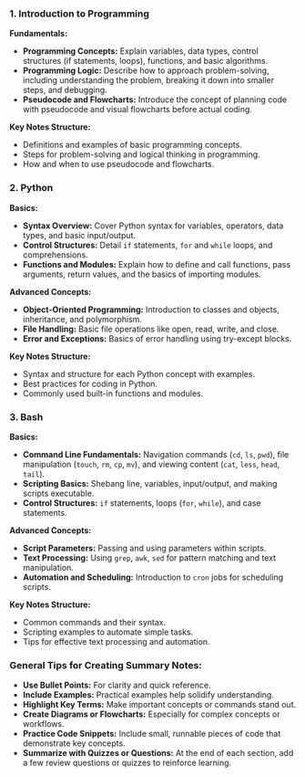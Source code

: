 ### 1. Introduction to Programming

**Fundamentals:**
- **Programming Concepts:** Explain variables, data types, control structures (if statements, loops), functions, and basic algorithms.
- **Programming Logic:** Describe how to approach problem-solving, including understanding the problem, breaking it down into smaller steps, and debugging.
- **Pseudocode and Flowcharts:** Introduce the concept of planning code with pseudocode and visual flowcharts before actual coding.

**Key Notes Structure:**
- Definitions and examples of basic programming concepts.
- Steps for problem-solving and logical thinking in programming.
- How and when to use pseudocode and flowcharts.

### 2. Python

**Basics:**
- **Syntax Overview:** Cover Python syntax for variables, operators, data types, and basic input/output.
- **Control Structures:** Detail `if` statements, `for` and `while` loops, and comprehensions.
- **Functions and Modules:** Explain how to define and call functions, pass arguments, return values, and the basics of importing modules.

**Advanced Concepts:**
- **Object-Oriented Programming:** Introduction to classes and objects, inheritance, and polymorphism.
- **File Handling:** Basic file operations like open, read, write, and close.
- **Error and Exceptions:** Basics of error handling using try-except blocks.

**Key Notes Structure:**
- Syntax and structure for each Python concept with examples.
- Best practices for coding in Python.
- Commonly used built-in functions and modules.

### 3. Bash

**Basics:**
- **Command Line Fundamentals:** Navigation commands (`cd`, `ls`, `pwd`), file manipulation (`touch`, `rm`, `cp`, `mv`), and viewing content (`cat`, `less`, `head`, `tail`).
- **Scripting Basics:** Shebang line, variables, input/output, and making scripts executable.
- **Control Structures:** `if` statements, loops (`for`, `while`), and case statements.

**Advanced Concepts:**
- **Script Parameters:** Passing and using parameters within scripts.
- **Text Processing:** Using `grep`, `awk`, `sed` for pattern matching and text manipulation.
- **Automation and Scheduling:** Introduction to `cron` jobs for scheduling scripts.

**Key Notes Structure:**
- Common commands and their syntax.
- Scripting examples to automate simple tasks.
- Tips for effective text processing and automation.

### General Tips for Creating Summary Notes:

- **Use Bullet Points:** For clarity and quick reference.
- **Include Examples:** Practical examples help solidify understanding.
- **Highlight Key Terms:** Make important concepts or commands stand out.
- **Create Diagrams or Flowcharts:** Especially for complex concepts or workflows.
- **Practice Code Snippets:** Include small, runnable pieces of code that demonstrate key concepts.
- **Summarize with Quizzes or Questions:** At the end of each section, add a few review questions or quizzes to reinforce learning.
